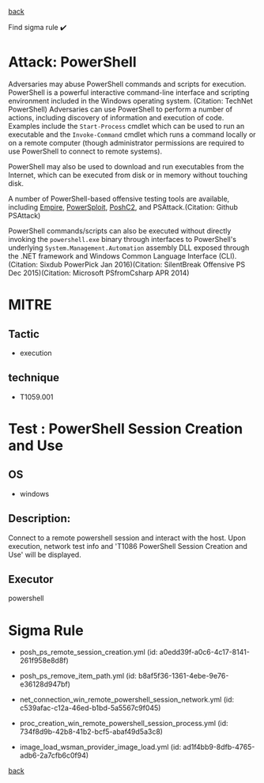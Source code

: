 
[back](../index.md)

Find sigma rule :heavy_check_mark: 

# Attack: PowerShell 

Adversaries may abuse PowerShell commands and scripts for execution. PowerShell is a powerful interactive command-line interface and scripting environment included in the Windows operating system. (Citation: TechNet PowerShell) Adversaries can use PowerShell to perform a number of actions, including discovery of information and execution of code. Examples include the <code>Start-Process</code> cmdlet which can be used to run an executable and the <code>Invoke-Command</code> cmdlet which runs a command locally or on a remote computer (though administrator permissions are required to use PowerShell to connect to remote systems).

PowerShell may also be used to download and run executables from the Internet, which can be executed from disk or in memory without touching disk.

A number of PowerShell-based offensive testing tools are available, including [Empire](https://attack.mitre.org/software/S0363),  [PowerSploit](https://attack.mitre.org/software/S0194), [PoshC2](https://attack.mitre.org/software/S0378), and PSAttack.(Citation: Github PSAttack)

PowerShell commands/scripts can also be executed without directly invoking the <code>powershell.exe</code> binary through interfaces to PowerShell's underlying <code>System.Management.Automation</code> assembly DLL exposed through the .NET framework and Windows Common Language Interface (CLI). (Citation: Sixdub PowerPick Jan 2016)(Citation: SilentBreak Offensive PS Dec 2015)(Citation: Microsoft PSfromCsharp APR 2014)

# MITRE
## Tactic
  - execution


## technique
  - T1059.001


# Test : PowerShell Session Creation and Use
## OS
  - windows


## Description:
Connect to a remote powershell session and interact with the host.
Upon execution, network test info and 'T1086 PowerShell Session Creation and Use' will be displayed.


## Executor
powershell

# Sigma Rule
 - posh_ps_remote_session_creation.yml (id: a0edd39f-a0c6-4c17-8141-261f958e8d8f)

 - posh_ps_remove_item_path.yml (id: b8af5f36-1361-4ebe-9e76-e36128d947bf)

 - net_connection_win_remote_powershell_session_network.yml (id: c539afac-c12a-46ed-b1bd-5a5567c9f045)

 - proc_creation_win_remote_powershell_session_process.yml (id: 734f8d9b-42b8-41b2-bcf5-abaf49d5a3c8)

 - image_load_wsman_provider_image_load.yml (id: ad1f4bb9-8dfb-4765-adb6-2a7cfb6c0f94)



[back](../index.md)
